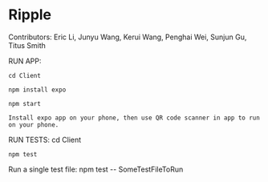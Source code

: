 # Ripple

Contributors: Eric Li, Junyu Wang, Kerui Wang, Penghai Wei, Sunjun Gu, Titus Smith

RUN APP:

	cd Client

	npm install expo

	npm start

	Install expo app on your phone, then use QR code scanner in app to run on your phone.



RUN TESTS:
	cd Client

	npm test

Run a single test file:
	npm test -- SomeTestFileToRun

